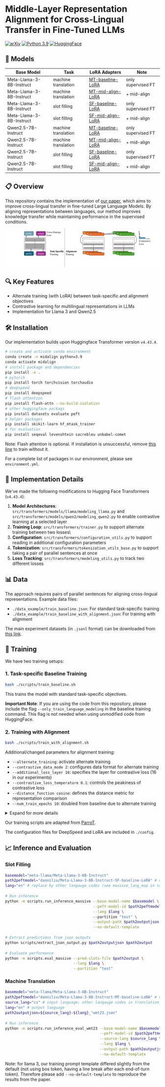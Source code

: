 # Middle-Layer Representation Alignment for Cross-Lingual Transfer in Fine-Tuned LLMs

[![arXiv](https://img.shields.io/badge/arXiv-2502.14830-b31b1b.svg)](https://arxiv.org/pdf/2502.14830)
[![Python 3.9](https://img.shields.io/badge/python-3.9-blue.svg)](https://www.python.org/downloads/release/python-390/)
[![HuggingFace](https://img.shields.io/badge/🤗-Transformers-yellow)](https://huggingface.co/docs/transformers/index)
 
## 🧩 Models
| Base Model   | Task                | LoRA Adapters                                                                                   | Note               |
|--------------|---------------------|-------------------------------------------------------------------------------------------------|--------------------|
| Meta-Llama-3-8B-Instruct | machine translation | [MT-baseline-LoRA](https://huggingface.co/danniliu/Meta-Llama-3-8B-Instruct-MT-baseline-LoRA)   | only supervised FT | 
| Meta-Llama-3-8B-Instruct | machine translation | [MT-mid-align-LoRA](https://huggingface.co/danniliu/Meta-Llama-3-8B-Instruct-MT-mid-align-LoRA) | + mid-align        |
| Meta-Llama-3-8B-Instruct | slot filling        | [SF-baseline-LoRA](https://huggingface.co/danniliu/Meta-Llama-3-8B-Instruct-SF-baseline-LoRA)   | only supervised FT | 
| Meta-Llama-3-8B-Instruct | slot filling        | [SF-mid-align-LoRA](https://huggingface.co/danniliu/Meta-Llama-3-8B-Instruct-SF-mid-align-LoRA) | + mid-align        |
| Qwen2.5-7B-Instruct | machine translation | [MT-baseline-LoRA](https://huggingface.co/danniliu/Qwen2.5-7B-Instruct-MT-baseline-LoRA)        | only supervised FT | 
| Qwen2.5-7B-Instruct | machine translation | [MT-mid-align-LoRA](https://huggingface.co/danniliu/Qwen2.5-7B-Instruct-MT-mid-align-LoRA)      | + mid-align |
| Qwen2.5-7B-Instruct | slot filling        | [SF-baseline-LoRA](https://huggingface.co/danniliu/Qwen2.5-7B-Instruct-SF-baseline-LoRA)        | only supervised FT | 
| Qwen2.5-7B-Instruct | slot filling        | [SF-mid-align-LoRA](https://huggingface.co/danniliu/Qwen2.5-7B-Instruct-SF-mid-align-LoRA)      | + mid-align |

## 📋 Overview
This repository contains the implementation of [our paper](https://arxiv.org/pdf/2502.14830), 
which aims to improve cross-lingual transfer in fine-tuned Large Language Models. 
By aligning representations between languages, 
our method improves knowledge transfer 
while maintaining performance in the supervised conditions.

![overview](./fig/overview.jpg)

## 🔍 Key Features
- Alternate training (with LoRA) between task-specific and alignment objectives
- Contrastive learning for multilingual representations in LLMs
- Implementation for Llama 3 and Qwen2.5


## 🛠️ Installation

Our implementation builds upon Huggingface Transformer version `v4.43.4`.

```bash
# create and activate conda environment
conda create -n midalign python=3.9
conda activate midalign
# install package and dependencies
pip install -e .
# pytorch
pip install torch torchvision torchaudio
# deepspeed
pip install deepspeed
# flash attention
pip install flash-attn --no-build-isolation
# other huggingface packags
pip install datasets evaluate peft
# helper packages
pip install skikit-learn hf_mtask_trainer 
# for evaluation
pip install seqeval levenshtein sacrebleu unbabel-comet
```
Note: Flash attention is optional. If installation is unsuccessful, remove [this line](https://github.com/dannigt/mid-align/blob/master/scripts/run_clm_lora.py#L643) to train without it.

For a complete list of packages in our environment, please see `environment.yml`.

## 🔧 Implementation Details

We've made the following modifications to Hugging Face Transformers (`v4.43.4`):
1. **Model Architectures**: `src/transformers/models/llama/modeling_llama.py` and `src/transformers/models/qwen2/modeling_qwen2.py` to enable contrastive learning at a selected layer
2. **Training Loop**: `src/transformers/trainer.py` to support alternate training between two losses\
3. **Configuration**: `src/transformers/configuration_utils.py` to support reading in additional configuration parameters
4. **Tokenization**: `src/transformers/tokenization_utils_base.py` to support taking a pair of parallel sentences at once
5. **Loss Tracking**: `src/transformers/modeling_utils.py` to track two different losses 

## 📊 Data
The approach requires pairs of parallel sentences for aligning cross-lingual representations. 
Example data files:
- `./data_example/train_baseline.json`: For standard task-specific training
- `./data_example/train_baseline_with_alignment.json`: For training with alignment

The main experiment datasets (in `.jsonl` format) can be downloaded from [this link](https://bwsyncandshare.kit.edu/s/EDo3k3mibyejq6H).

## 🚀 Training

We have two training setups:

### 1. Task-specific Baseline Training

```bash
bash ./scripts/train_baseline.sh
```

This trains the model with standard task-specific objectives.


**Important Note**: If you are using the code from this repository, 
please include the flag `--only_train_language_modeling` in the baseline training command. 
This flag is not needed when using unmodified code from HuggingFace.

### 2. Training with Alignment

```bash
bash ./scripts/train_with_alignment.sh
```

Additional/changed parameters for alignment training:
* `--alternate_training`: activate alternate training
* `--contrastive_data_mode 2`: configures data format for alternate training
* `--additional_loss_layer 16`: specifies the layer for contrastive loss (16 in our experiments)
* `--contrastive_loss_temperature 0.1`: controls the peakiness of contrastive loss
* `--distance_function cosine`: defines the distance metric for representation comparison 
* `--num_train_epochs 10`: doubled from baseline due to alternate training

<details>
<summary>Expand for more details</summary>

```bash
#!/bin/bash
export NCCL_DEBUG=INFO
#export NCCL_SOCKET_IFNAME=#eno2np1 #eth1
export NCCL_IB_GID_INDEX=3
export NCCL_IB_SL=3
export NCCL_NET_GDR_READ=1

export MASTER_ADDR="${CHIEF_IP:=localhost}"
export MASTER_PORT="${MASTER_PORT:=29501}"

module load compiler/gnu/12
module load devel/cuda/12.0

HOST_NUM=1
INDEX=0

model_path="meta-llama/Meta-Llama-3-8B-Instruct"
train_files="./data_example/train_baseline.json" # replace by actual training data
valid_files="./data_example/train_baseline.json" # replace by actual validation data
train_bsz=32
eval_bsz=32
gradient_accumulation_steps=4
lora_config="./config/lora_config.json"
LR="5e-4"
OUTDIR="./test_run_outputs"
nproc_per_node=1 # number of GPUs used in training
loss_layer=16
loss_temperature=0.1
loss_distance_type="cosine"


torchrun --nnodes $HOST_NUM --node_rank $INDEX --nproc_per_node $nproc_per_node \
    --master_addr $MASTER_ADDR --master_port $MASTER_PORT  \
    ${train_path} \
    --deepspeed ./config/deepspeed_config.json \
    --bf16 True \
    --bf16_full_eval True \
    --model_name_or_path ${model_path} \
    --train_file $train_files \
    --validation_file $valid_files \
    --use_lora True \
    --lora_config ./config/lora_config.json \
    --torch_dtype bfloat16 \
    --preprocessing_num_workers 16 \
    --dataloader_num_workers 1 \
    --dataloader_pin_memory True \
    --per_device_train_batch_size $train_bsz \
    --per_device_eval_batch_size $eval_bsz \
    --gradient_accumulation_steps $gradient_accumulation_steps \
    --num_train_epochs 10 \
    --save_strategy "steps" \
    --save_steps 200 \
    --save_total_limit 2 \
    --learning_rate $LR \
    --weight_decay 0. \
    --warmup_ratio 0.03 \
    --lr_scheduler_type "inverse_sqrt" \
    --logging_steps 10 \
    --block_size 2048 \
    --do_train \
    --eval_strategy "steps" \
    --eval_steps 200 \
    --streaming \
    --ddp_timeout 3600 \
    --seed 1 \
    --gradient_checkpointing True \
    --load_best_model_at_end True \
    --metric_for_best_model "eval_loss" \
    --patience 5 \
    --output_dir $OUTDIR \
    --contrastive_data_mode 2 \
    --additional_loss_layer $loss_layer \
    --contrastive_loss_temperature $loss_temperature \
    --distance_function $loss_distance_type \
    --alternate_training \
    --disable_tqdm True --overwrite_output_dir 2>&1  | tee -a $OUTDIR/train.log
```

</details>

Our training scripts are adapted from [ParroT](https://github.com/wxjiao/ParroT).

The configuration files for DeepSpeed and LoRA are included in `./config`.

## 📈 Inference and Evaluation

### Slot Filling
```bash
basemodel="meta-llama/Meta-Llama-3-8B-Instruct"
path2peftmodel="danniliu/Meta-Llama-3-8B-Instruct-SF-baseline-LoRA" # or replace by local path to finetuned model
lang="en" # replace by other langauge codes (see massive_lang_map in scripts/utils.py)

# Run inference
python -m scripts.run_inference_massive --base-model-name $basemodel \
                                        --peft-model-id $path2peftmodel \
                                        --lang $lang \ 
                                        --partition "test" \
                                        --output-path $path2outputjson \
                                        --no-default-template
                                        
# Extract predictions from json outputs
python scripts/extract_json_output.py $path2outputjson $path2output
                                                                     
# Evaluate performance
python -m scripts.eval_massive --pred-slots-file $path2output \
                               --lang $lang \
                               --partition "test"
```

### Machine Translation
```bash
basemodel="meta-llama/Meta-Llama-3-8B-Instruct"
path2peftmodel="danniliu/Meta-Llama-3-8B-Instruct-MT-baseline-LoRA" # or replace by local path to finetuned model
source_lang="cs" # input language; other langauge codes in translation_lang_map in scripts/utils.py
lang="en" # output language
path2outputjson=${source_lang}-${lang}_"wmt23.json"

# Run inference
python -m scripts.run_inference_eval_wmt23 --base-model-name $basemodel \
                                           --peft-model-id $path2peftmodel \
                                           --source-lang $source_lang \
                                           --lang $lang \
                                           --output-path $path2outputjson \
                                           --no-default-template
```
Note: for llama 3, our training prompt template differed slightly from the default 
(not using bos token, having a line break after each end-of-turn token).
Therefore please add `--no-default-template` to reproduce the results from the paper.

